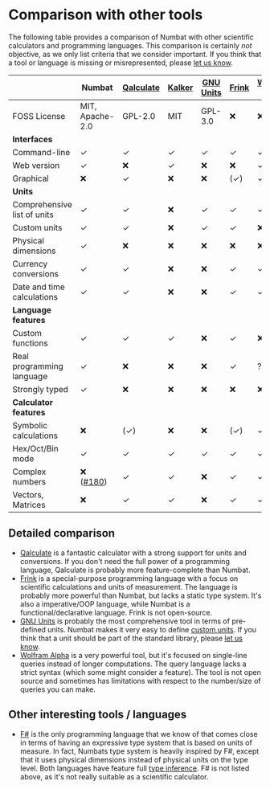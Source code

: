 # Comparison with other tools

The following table provides a comparison of Numbat with other scientific calculators and programming languages. This comparison
is certainly *not* objective, as we only list criteria that we consider important. If you think that a tool or language is missing
or misrepresented, please [let us know](https://github.com/sharkdp/numbat/issues).

|                                        | Numbat          | [Qalculate](https://qalculate.github.io/) | [Kalker](https://github.com/PaddiM8/kalker) | [GNU Units](https://www.gnu.org/software/units/) | [Frink](https://frinklang.org/) | [Wolfram Alpha](https://www.wolframalpha.com/) |
|----------------------------------------|-----------------|-----------|--------|-----------|-------|---------------|
| FOSS License                           | MIT, Apache-2.0 | GPL-2.0   | MIT    | GPL-3.0   | ❌     | ❌             |
| **Interfaces**                         |                 |           |        |           |       |               |
| Command-line                           | ✓               | ✓         | ✓    | ✓         | ✓     | ✓             |
| Web version                            | ✓               | ❌        | ✓     | ❌         | ❌     | ✓             |
| Graphical                              | ❌              | ✓         | ❌    | ❌         | (✓)   | ✓             |
| **Units**                              |                 |           |        |           |       |               |
| Comprehensive list of units            | ✓               | ✓         | ❌    | ✓         | ✓     | ✓             |
| Custom units                           | ✓               | ✓         | ❌    | ✓         | ✓     | ❌             |
| Physical dimensions                    | ✓               | ❌        | ❌    | ❌         | ❌     | ❌             |
| Currency conversions                   | ✓               | ✓         | ❌    | ❌         | ✓     | ✓             |
| Date and time calculations             | ✓               | ✓         | ❌    | ❌         | ✓     | ✓             |
| **Language features**                  |                 |           |        |           |       |               |
| Custom functions                       | ✓               | ✓        | ✓     | ❌         | ✓     | ❌             |
| Real programming language              | ✓               | ❌        | ❌     | ❌         | ✓     | ?             |
| Strongly typed                         | ✓               | ❌        | ❌     | ❌         | ❌     | ❌             |
| **Calculator features**                |                 |           |        |           |       |               |
| Symbolic calculations                  | ❌               | (✓)        | ❌    | ❌         | (✓)     | ✓             |
| Hex/Oct/Bin mode                       | ✓               | ✓         | ✓     | ✓         | ✓     | ✓             |
| Complex numbers                        | ❌ ([#180](https://github.com/sharkdp/numbat/issues/180))  | ✓        | ✓     | ❌         | ✓     | ✓             |
| Vectors, Matrices                      | ❌               | ✓        | ✓      | ❌         | ✓     | ✓             |

## Detailed comparison

- [Qalculate](https://qalculate.github.io/) is a fantastic calculator with a strong support for units and conversions.
  If you don't need the full power of a programming language, Qalculate is probably more feature-complete than Numbat.
- [Frink](https://frinklang.org/) is a special-purpose programming language with a focus on scientific calculations
  and units of measurement. The language is probably more powerful than Numbat, but lacks a static type system. It's also
  a imperative/OOP language, while Numbat is a functional/declarative language. Frink is not open-source.
- [GNU Units](https://www.gnu.org/software/units/) is probably the most comprehensive tool in terms of pre-defined units.
  Numbat makes it very easy to define [custom units](./unit-definitions.md). If you think that a unit should be part
  of the standard library, please [let us know](https://github.com/sharkdp/numbat/issues).
- [Wolfram Alpha](https://www.wolframalpha.com/) is a very powerful tool, but it's focused on single-line queries instead
  of longer computations. The query language lacks a strict syntax (which some might consider a feature). The tool is not
  open source and sometimes has limitations with respect to the number/size of queries you can make.

## Other interesting tools / languages

- [F#](https://fsharp.org/) is the only programming language that we know of that comes close in terms of having an
  expressive type system that is based on units of measure. In fact, Numbats type system is heavily inspired by F#,
  except that it uses physical dimensions instead of physical units on the type level. Both languages have feature
  full [type inference](./function-definitions.md#type-inference). F# is not listed above, as it's not really suitable
  as a scientific calculator.

